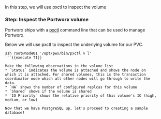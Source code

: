 In this step, we will use pxctl to inspect the volume

### Step: Inspect the Portworx volume

Portworx ships with a [pxctl](https://docs.portworx.com/control/status.html) command line that can be used to manage Portworx.

Below we will use pxctl to inspect the underlying volume for our PVC.

```
ssh root@node01 '/opt/pwx/bin/pxctl v l'
```{{execute T1}}

Make the following observations in the volume list
* `Status` indicates the volume is attached and shows the node on which it is attached. For shared volumes, this is the transaction coordinator node which all other nodes will go through to write the data. 
* `HA` shows the number of configured replcas for this volume
* `Shared` shows if the volume is shared
* `IO Priority` shows the relative priority of this volume's IO (high, medium, or low)

Now that we have PostgreSQL up, let's proceed to creating a sample database!
